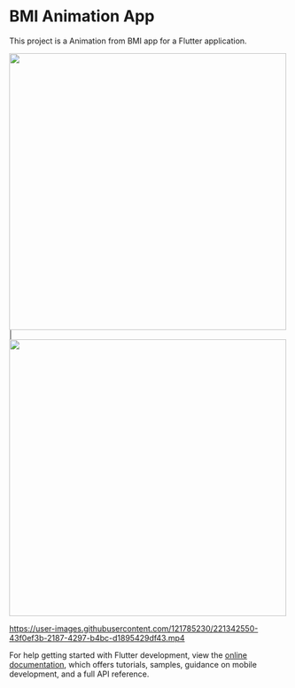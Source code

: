 
# BMI Animation App


This project is a Animation from BMI app for a Flutter application.

<img src = "https://user-images.githubusercontent.com/121785230/221341401-dbcf8d82-290f-4b5a-b9f5-5a15d816d5d4.png" height = "500px"/> |
<img src = "https://user-images.githubusercontent.com/121785230/221341428-00da51d7-cd83-4038-9ca3-9462c1222145.png" height = "500px"/>

https://user-images.githubusercontent.com/121785230/221342550-43f0ef3b-2187-4297-b4bc-d1895429df43.mp4


For help getting started with Flutter development, view the
[online documentation](https://docs.flutter.dev/), which offers tutorials,
samples, guidance on mobile development, and a full API reference.
